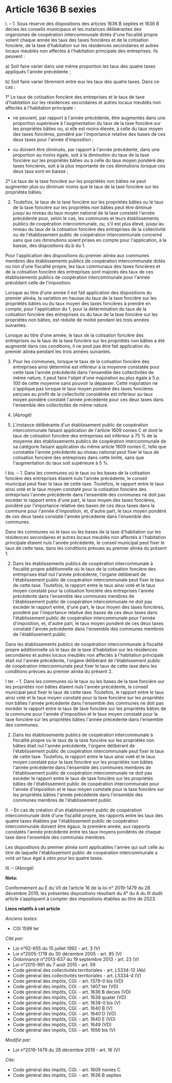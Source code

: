 # Article 1636 B sexies

I. – 1. Sous réserve des dispositions des articles 1636 B septies et 1636 B decies les conseils municipaux et les instances
délibérantes des organismes de coopération intercommunale dotés d'une fiscalité propre votent chaque année les taux des taxes
foncières et de la cotisation foncière, de la taxe d'habitation sur les résidences secondaires et autres locaux meublés non
affectés à l'habitation principale des entreprises. Ils peuvent :

a) Soit faire varier dans une même proportion les taux des quatre taxes appliqués l'année précédente ;

b) Soit faire varier librement entre eux les taux des quatre taxes. Dans ce cas :

1° Le taux de cotisation foncière des entreprises et le taux de taxe d'habitation sur les résidences secondaires et autres
locaux meublés non affectés à l'habitation principale :

- ne peuvent, par rapport à l'année précédente, être augmentés dans une proportion supérieure à l'augmentation du taux de la
taxe foncière sur les propriétés bâties ou, si elle est moins élevée, à celle du taux moyen des taxes foncières, pondéré par
l'importance relative des bases de ces deux taxes pour l'année d'imposition ;

- ou doivent être diminués, par rapport à l'année précédente, dans une proportion au moins égale, soit à la diminution du
taux de la taxe foncière sur les propriétés bâties ou à celle du taux moyen pondéré des taxes foncières, soit à la plus
importante de ces diminutions lorsque ces deux taux sont en baisse ;

2° Le taux de la taxe foncière sur les propriétés non bâties ne peut augmenter plus ou diminuer moins que le taux de la taxe
foncière sur les propriétés bâties.

2. Toutefois, le taux de la taxe foncière sur les propriétés bâties ou le taux de la taxe foncière sur les propriétés non
bâties peut être diminué jusqu'au niveau du taux moyen national de la taxe constaté l'année précédente pour, selon le cas,
les communes et leurs établissements publics de coopération intercommunale, ou, s'il est plus élevé, jusqu'au niveau du taux
de la cotisation foncière des entreprises de la collectivité ou de l'établissement public de coopération intercommunale
concerné sans que ces diminutions soient prises en compte pour l'application, à la baisse, des dispositions du b du 1.

Pour l'application des dispositions du premier alinéa aux communes membres des établissements publics de coopération
intercommunale dotés ou non d'une fiscalité propre, les taux communaux des taxes foncières et de la cotisation foncière des
entreprises sont majorés des taux de ces établissements publics de coopération intercommunale pour l'année précédant celle de
l'imposition.

Lorsque au titre d'une année il est fait application des dispositions du premier alinéa, la variation en hausse du taux de la
taxe foncière sur les propriétés bâties ou du taux moyen des taxes foncières à prendre en compte, pour l'application du 1,
pour la détermination du taux de la cotisation foncière des entreprises ou du taux de la taxe foncière sur les propriétés non
bâties, est réduite de moitié pendant les trois années suivantes.

Lorsque au titre d'une année, le taux de la cotisation foncière des entreprises ou le taux de la taxe foncière sur les
propriétés non bâties a été augmenté dans ces conditions, il ne peut pas être fait application du premier alinéa pendant les
trois années suivantes.

3. Pour les communes, lorsque le taux de la cotisation foncière des entreprises ainsi déterminé est inférieur à la moyenne
constatée pour cette taxe l'année précédente dans l'ensemble des collectivités de même nature, il peut faire l'objet d'une
majoration au plus égale à 5 p. 100 de cette moyenne sans pouvoir la dépasser. Cette majoration ne s'applique pas lorsque le
taux moyen pondéré des taxes foncières perçues au profit de la collectivité considérée est inférieur au taux moyen pondéré
constaté l'année précédente pour ces deux taxes dans l'ensemble des collectivités de même nature.

4. (Abrogé)

5. L'instance délibérante d'un établissement public de coopération intercommunale faisant application de l'article 1609
nonies C et dont le taux de cotisation foncière des entreprises est inférieur à 75 % de la moyenne des établissements publics
de coopération intercommunale de sa catégorie faisant application du même article 1609 nonies C, telle que constatée l'année
précédente au niveau national peut fixer le taux de cotisation foncière des entreprises dans cette limite, sans que
l'augmentation du taux soit supérieure à 5 %.

I bis. – 1. Dans les communes où le taux ou les bases de la cotisation foncière des entreprises étaient nuls l'année
précédente, le conseil municipal peut fixer le taux de cette taxe. Toutefois, le rapport entre le taux ainsi voté et le taux
moyen constaté pour la cotisation foncière des entreprises l'année précédente dans l'ensemble des communes ne doit pas
excéder le rapport entre d'une part, le taux moyen des taxes foncières, pondéré par l'importance relative des bases de ces
deux taxes dans la commune pour l'année d'imposition, et, d'autre part, le taux moyen pondéré de ces deux taxes constaté
l'année précédente dans l'ensemble des communes.

Dans les communes où le taux ou les bases de la taxe d'habitation sur les résidences secondaires et autres locaux meublés non
affectés à l'habitation principale étaient nuls l'année précédente, le conseil municipal peut fixer le taux de cette taxe,
dans les conditions prévues au premier alinéa du présent 1.

2. Dans les établissements publics de coopération intercommunale à fiscalité propre additionnelle où le taux de la cotisation
foncière des entreprises était nul l'année précédente, l'organe délibérant de l'établissement public de coopération
intercommunale peut fixer le taux de cette taxe. Toutefois, le rapport entre le taux ainsi voté et le taux moyen constaté
pour la cotisation foncière des entreprises l'année précédente dans l'ensemble des communes membres de l'établissement public
de coopération intercommunale ne doit pas excéder le rapport entre, d'une part, le taux moyen des taxes foncières, pondéré
par l'importance relative des bases de ces deux taxes dans l'établissement public de coopération intercommunale pour l'année
d'imposition, et, d'autre part, le taux moyen pondéré de ces deux taxes constaté l'année précédente dans l'ensemble des
communes membres de l'établissement public.

Dans les établissements publics de coopération intercommunale à fiscalité propre additionnelle où le taux de la taxe
d'habitation sur les résidences secondaires et autres locaux meublés non affectés à l'habitation principale était nul l'année
précédente, l'organe délibérant de l'établissement public de coopération intercommunale peut fixer le taux de cette taxe dans
les conditions prévues au premier alinéa du présent 2.

I ter. – 1. Dans les communes où le taux ou les bases de la taxe foncière sur les propriétés non bâties étaient nuls l'année
précédente, le conseil municipal peut fixer le taux de cette taxe. Toutefois, le rapport entre le taux ainsi voté et le taux
moyen constaté pour la taxe foncière sur les propriétés non bâties l'année précédente dans l'ensemble des communes ne doit
pas excéder le rapport entre le taux de taxe foncière sur les propriétés bâties de la commune pour l'année d'imposition et le
taux moyen constaté pour la taxe foncière sur les propriétés bâties l'année précédente dans l'ensemble des communes.

2. Dans les établissements publics de coopération intercommunale à fiscalité propre où le taux de la taxe foncière sur les
propriétés non bâties était nul l'année précédente, l'organe délibérant de l'établissement public de coopération
intercommunale peut fixer le taux de cette taxe. Toutefois, le rapport entre le taux ainsi voté et le taux moyen constaté
pour la taxe foncière sur les propriétés non bâties l'année précédente dans l'ensemble des communes membres de
l'établissement public de coopération intercommunale ne doit pas excéder le rapport entre le taux de taxe foncière sur les
propriétés bâties de l'établissement public de coopération intercommunale pour l'année d'imposition et le taux moyen constaté
pour la taxe foncière sur les propriétés bâties l'année précédente dans l'ensemble des communes membres de l'établissement
public.

II. – En cas de création d'un établissement public de coopération intercommunale doté d'une fiscalité propre, les rapports
entre les taux des quatre taxes établies par l'établissement public de coopération intercommunale doivent être égaux, la
première année, aux rapports constatés l'année précédente entre les taux moyens pondérés de chaque taxe dans l'ensemble des
communes membres.

Les dispositions du premier alinéa sont applicables l'année qui suit celle au titre de laquelle l'établissement public de
coopération intercommunale a voté un taux égal à zéro pour les quatre taxes.

III. – (Abrogé)

**Nota:**

Conformément au E du VII de l’article 16 de la loi n° 2019-1479 du 28 décembre 2019, les présentes dispositions résultant du
4° du A du III dudit article s’appliquent à compter des impositions établies au titre de 2023.

**Liens relatifs à cet article**

_Anciens textes_:

  - CGI 1599 ter

_Cité par_:

  - Loi n°92-655 du 15 juillet 1992 - art. 3 (V)
  - Loi n°2005-1719 du 30 décembre 2005 - art. 85 (V)
  - Ordonnance n°2013-837 du 19 septembre 2013 - art. 23 (V)
  - Loi n°2015-991 du 7 août 2015 - art. 59
  - Code général des collectivités territoriales - art. L5334-12 (Ab)
  - Code général des collectivités territoriales - art. L5334-4 (V)
  - Code général des impôts, CGI. - art. 1379-0 bis (VD)
  - Code général des impôts, CGI. - art. 1407 ter (VD)
  - Code général des impôts, CGI. - art. 1636 B decies (VD)
  - Code général des impôts, CGI. - art. 1638 quater (VD)
  - Code général des impôts, CGI. - art. 1638-0 bis (V)
  - Code général des impôts, CGI. - art. 1640 B (V)
  - Code général des impôts, CGI. - art. 1640 D (VD)
  - Code général des impôts, CGI. - art. 1640 E (VD)
  - Code général des impôts, CGI. - art. 1649 (VD)
  - Code général des impôts, CGI. - art. 1656 bis (V)

_Modifié par_:

  - Loi n°2019-1479 du 28 décembre 2019 - art. 16 (V)

_Cite_:

  - Code général des impôts, CGI. - art. 1609 nonies C
  - Code général des impôts, CGI. - art. 1636 B septies
